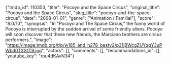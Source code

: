 {"tmdb_id": 110353, "title": "Pocoyo and the Space Circus", "original_title": "Pocoyo and the Space Circus", "slug_title": "pocoyo-and-the-space-circus", "date": "2008-01-01", "genre": ["Animation / Familial"], "score": "8.0/10", "synopsis": "In \"Pocoyo and The Space Circus,\" the funny world of Pocoyo is interrupted by the sudden arrival of some friendly aliens. Pocoyo will soon discover that these new friends, the Marciano brothers are circus performers.", "image": "https://image.tmdb.org/t/p/w185_and_h278_bestv2/p31jBWcgZUYqqY3uPWbd0TXS1T9.jpg", "actors": [], "comments": [], "recommandations_id": [], "youtube_key": "rou4dKAvN34"}